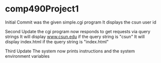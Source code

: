 # comp490Project1
Initial Commit was the given simple.cgi program
It displays the csun user id

Second Update
the cgi program now responds to get requests via query strings
It will display www.csun.edu if the query string is "csun"
It will display index.html if the query string is "index.html"

Third Update
The system now prints instructions and the system environment variables
